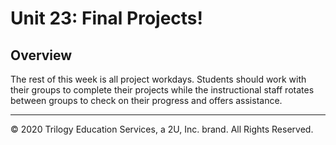 # Unit 23: Final Projects!

## Overview

The rest of this week is all project workdays. Students should work with their groups to complete their projects while the instructional staff rotates between groups to check on their progress and offers assistance.

---

© 2020 Trilogy Education Services, a 2U, Inc. brand. All Rights Reserved.
